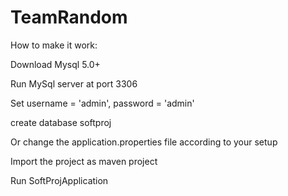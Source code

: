 # TeamRandom

How to make it work:

Download Mysql 5.0+

Run MySql server at port 3306

Set username = 'admin', password = 'admin'

create database softproj

Or change the application.properties file according to your setup

Import the project as maven project

Run SoftProjApplication 
